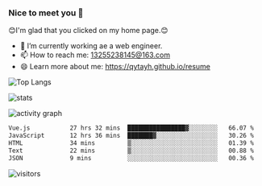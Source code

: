 ### Nice to meet you 👋

😊I'm glad that you clicked on my home page.😊

- 🔭 I’m currently working ae a web engineer.
- 📫 How to reach me: 13255238145@163.com
- 😄 Learn more about me: https://qytayh.github.io/resume

![Top Langs](https://github-readme-stats.vercel.app/api/top-langs?username=qytayh) 

![stats](https://github-readme-stats.vercel.app/api?username=qytayh&show_icons=true&theme=radical&layout=compact)
	
![activity graph](https://activity-graph.herokuapp.com/graph?username=qytayh&theme=dracula)

<!--START_SECTION:waka-->

```txt
Vue.js           27 hrs 32 mins  ████████████████▓░░░░░░░░   66.07 %
JavaScript       12 hrs 36 mins  ███████▓░░░░░░░░░░░░░░░░░   30.26 %
HTML             34 mins         ▒░░░░░░░░░░░░░░░░░░░░░░░░   01.39 %
Text             22 mins         ▒░░░░░░░░░░░░░░░░░░░░░░░░   00.88 %
JSON             9 mins          ░░░░░░░░░░░░░░░░░░░░░░░░░   00.36 %
```

<!--END_SECTION:waka-->

![visitors](https://visitor-badge.glitch.me/badge?page_id=qytayh)


<!--
**qytayh/qytayh** is a ✨ _special_ ✨ repository because its `README.md` (this file) appears on your GitHub profile.

Here are some ideas to get you started:

- 🔭 I’m currently working on ...
- 🌱 I’m currently learning ...
- 👯 I’m looking to collaborate on ...
- 🤔 I’m looking for help with ...
- 💬 Ask me about ...
- 📫 How to reach me: ...
- 😄 Pronouns: ...
- ⚡ Fun fact: ...
-->

